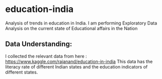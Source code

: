 # education-india
Analysis of trends in education in India. I am performing Exploratory Data Analysis on the current state of Educational affairs in the Nation
## Data Understanding:
I collected the relevant data from here : https://www.kaggle.com/rajanand/education-in-india
This data has the literacy rate of different Indian states and the education indicators of different states.
